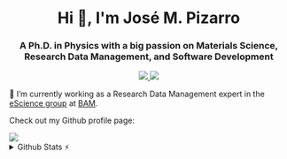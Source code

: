 <h1 align="center">Hi 👋, I'm José M. Pizarro</h1>
<h3 align="center">A Ph.D. in Physics with a big passion on Materials Science, Research Data Management, and Software Development</h3>

<p align='center'>
  <a href="https://www.linkedin.com/in/jose-pizarro-blanco-68931ab3/">
    <img src="https://img.shields.io/badge/linkedin-%230077B5.svg?&style=for-the-badge&logo=linkedin&logoColor=white" />
  </a>
  <a href="https://x.com/JosePizarroB">
    <img src="https://img.shields.io/badge/X-000000?style=for-the-badge&logo=x&logoColor=white" />
  </a>
</p>

🔭 I’m currently working as a Research Data Management expert in the [eScience group](https://bamescience.github.io/) at [BAM](https://www.bam.de/Navigation/EN/Home/home.html).

Check out my Github profile page:

<a href="https://josepizarro3.github.io/">
  <img src="https://img.shields.io/badge/GitHub%20Pages-222222?style=for-the-badge&logo=GitHub%20Pages&logoColor=white" />
</a>


<details>
  <summary>Github Stats ⚡</summary>
  
  [![My Awesome Stats](https://awesome-github-stats.azurewebsites.net/user-stats/JosePizarro3?cardType=level&theme=tokyonight&preferLogin=true)](https://git.io/awesome-stats-card)
  
  [![GitHub Streak](https://streak-stats.demolab.com?user=JosePizarro3&theme=tokyonight&hide_border=true&exclude_days=Sun%2CSat)](https://git.io/streak-stats)
</details>
